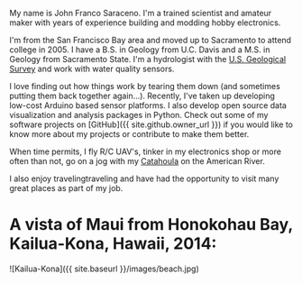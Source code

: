 My name is John Franco Saraceno. I'm a trained scientist and amateur maker with years of experience building and modding hobby electronics.

I'm from the San Francisco Bay area and moved up to Sacramento to attend college in 2005. I have a B.S. in Geology from U.C. Davis and a M.S. in Geology from Sacramento State. I'm a hydrologist with the [U.S. Geological Survey](https://www.usgs.gov) and work with water quality sensors.

I love finding out how things work by tearing them down (and sometimes putting them back together again...). Recently, I've taken up developing low-cost Arduino based sensor platforms. I also develop open source data visualization and analysis packages in Python. Check out some of my software projects on [GitHub]({{ site.github.owner_url }}) if you would like to know more about my projects or contribute to make them better. 

When time permits, I fly R/C UAV's, tinker in my electronics shop or more often than not, go on a jog with my [Catahoula](https://en.wikipedia.org/wiki/Catahoula_Cur) on the American River. 

I also enjoy travelingtraveling and have had the opportunity to visit many great places as part of my job.

# A vista of Maui from Honokohau Bay, Kailua-Kona, Hawaii, 2014:
![Kailua-Kona]({{ site.baseurl }}/images/beach.jpg)
